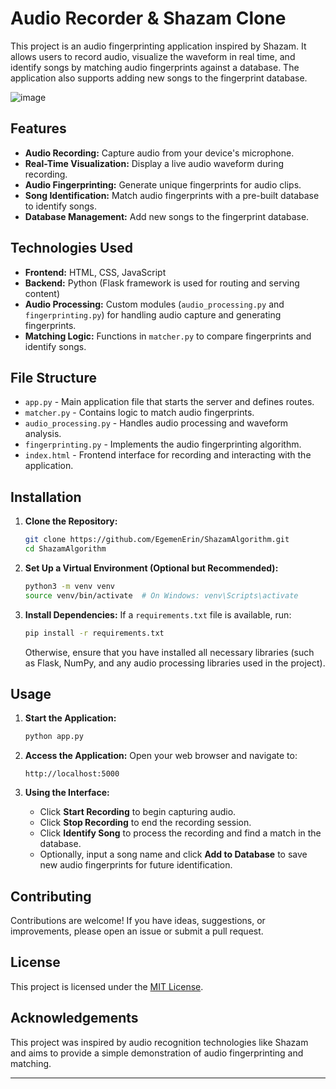 # Audio Recorder & Shazam Clone

This project is an audio fingerprinting application inspired by Shazam. It allows users to record audio, visualize the waveform in real time, and identify songs by matching audio fingerprints against a database. The application also supports adding new songs to the fingerprint database.

![image](https://github.com/user-attachments/assets/9812ccf3-962e-4a51-8291-61955d35ade7)


## Features

- **Audio Recording:** Capture audio from your device's microphone.
- **Real-Time Visualization:** Display a live audio waveform during recording.
- **Audio Fingerprinting:** Generate unique fingerprints for audio clips.
- **Song Identification:** Match audio fingerprints with a pre-built database to identify songs.
- **Database Management:** Add new songs to the fingerprint database.

## Technologies Used

- **Frontend:** HTML, CSS, JavaScript  
- **Backend:** Python (Flask framework is used for routing and serving content)
- **Audio Processing:** Custom modules (`audio_processing.py` and `fingerprinting.py`) for handling audio capture and generating fingerprints.
- **Matching Logic:** Functions in `matcher.py` to compare fingerprints and identify songs.

## File Structure

- `app.py` - Main application file that starts the server and defines routes.
- `matcher.py` - Contains logic to match audio fingerprints.
- `audio_processing.py` - Handles audio processing and waveform analysis.
- `fingerprinting.py` - Implements the audio fingerprinting algorithm.
- `index.html` - Frontend interface for recording and interacting with the application.

## Installation

1. **Clone the Repository:**
   ```bash
   git clone https://github.com/EgemenErin/ShazamAlgorithm.git
   cd ShazamAlgorithm
   ```

2. **Set Up a Virtual Environment (Optional but Recommended):**
   ```bash
   python3 -m venv venv
   source venv/bin/activate  # On Windows: venv\Scripts\activate
   ```

3. **Install Dependencies:**
   If a `requirements.txt` file is available, run:
   ```bash
   pip install -r requirements.txt
   ```
   Otherwise, ensure that you have installed all necessary libraries (such as Flask, NumPy, and any audio processing libraries used in the project).

## Usage

1. **Start the Application:**
   ```bash
   python app.py
   ```

2. **Access the Application:**
   Open your web browser and navigate to:
   ```
   http://localhost:5000
   ```

3. **Using the Interface:**
   - Click **Start Recording** to begin capturing audio.
   - Click **Stop Recording** to end the recording session.
   - Click **Identify Song** to process the recording and find a match in the database.
   - Optionally, input a song name and click **Add to Database** to save new audio fingerprints for future identification.

## Contributing

Contributions are welcome! If you have ideas, suggestions, or improvements, please open an issue or submit a pull request.

## License

This project is licensed under the [MIT License](LICENSE).

## Acknowledgements

This project was inspired by audio recognition technologies like Shazam and aims to provide a simple demonstration of audio fingerprinting and matching.

---
